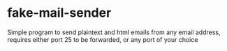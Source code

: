 # fake-mail-sender
Simple program to send plaintext and html emails from any email address, requires either port 25 to be forwarded, or any port of your choice
